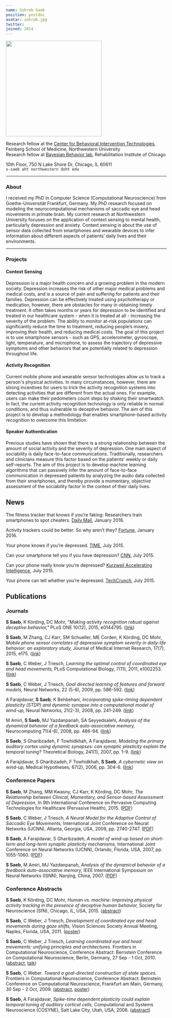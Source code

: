 ```yaml
---
name: Sohrob Saeb
position: postdoc
avatar: sohrob.jpg
twitter:
joined: 2014
---
```


<img width="300" src="{{site.baseurl}}/images/people/{{page.avatar}}" data-action="zoom">

Research fellow at the [Center for Behavioral Intervention Technologies](http://www.cbits.northwestern.edu/), Feinberg School of Medicine, Northwestern University<br>
Research fellow at [Bayesian Behavior lab](http://klab.smpp.northwestern.edu/wiki/index.php5/Welcome), Rehabilitation Institute of Chicago

10th Floor, 750 N Lake Shore Dr, Chicago, IL 60611<br>
<i class="fa fa-envelope-o"></i>  `s-saeb aht northwestern doht edu`

---

### About

I received my PhD in Computer Science (Computational Neuroscience) from Goethe-Universität Frankfurt, Germany. My PhD research focused on modeling the neurocomputational mechanisms of saccadic eye and head movements in primate brain. My current research at Northwestern University focuses on the application of context sensing to mental health, particularly depression and anxiety. Context sensing is about the use of sensor data collected from smartphones and wearable devices to infer information about different aspects of patients’ daily lives and their environments.

---

### Projects

#### Context Sensing

Depression is a major health concern and a growing problem in the modern society. Depression increases the risk of other major medical problems and medical costs, and is a source of pain and suffering for patients and their families. Depression can be effectively treated using psychotherapy or medication, however, there are obstacles for many in obtaining timely treatment. It often takes months or years for depression to be identified and treated in our healthcare system - when it is treated at all - increasing the severity of the problem. The ability to monitor at-risk populations can significantly reduce the time to treatment, reducing people’s misery, improving their health, and reducing medical costs. The goal of this project is to use smartphone sensors - such as GPS, accelerometer, gyroscope, light, temperature, and microphone, to assess the trajectory of depressive symptoms and other behaviors that are potentially related to depression throughout life.

#### Activity Recognition

Current mobile phone and wearable sensor technologies allow us to track a person's physical activities. In many circumstances, however, there are strong incentives for users to trick the activity recognition systems into detecting activities that are different from the actual ones. For example, users can make their pedometers count steps by shaking their smartwatch. In fact, the current activity recognition technology is only reliable in normal conditions, and thus vulnerable to deceptive behavior. The aim of this project is to develop a methodology that enables smartphone-based activity recognition to overcome this limitation.

#### Speaker Authentication

Previous studies have shown that there is a strong relationship between the amount of social activity and the severity of depression. One main aspect of sociability is daily face-to-face communications. Traditionally, researchers and clinicians measure this factor based on the patients’ weekly or daily self-reports. The aim of this project is to develop machine learning algorithms that can passively infer the amount of face-to-face communication in depressed patients by analyzing the audio data collected from their smartphones, and thereby provide a momentary, objective assessment of the sociability factor in the context of their daily lives.

## News

The fitness tracker that knows if you’re faking: Researchers train smartphones to spot cheaters. [Daily Mail](http://www.dailymail.co.uk/sciencetech/article-3396194/The-fitness-tracker-knows-faking-Researchers-train-smartphones-spot-cheaters.html), January 2016.

Activity trackers could be better. So why aren’t they? [Fortune](http://fortune.com/2016/01/22/fitness-tracker-cheating-study/), January 2016.

Your phone knows if you’re depressed. [TIME](http://time.com/3958128/smartphone-depression/), July 2015.

Can your smartphone tell you if you have depression? [CNN](http://www.cnn.com/2015/07/15/health/smartphone-depression-diagnosis/), July 2015.

Can your phone really know you’re depressed? [Kurzweil Accelerating Intelligence](http://www.kurzweilai.net/can-your-phone-really-know-youre-depressed), July 2015.

Your phone can tell whether you’re depressed. [TechCrunch](http://techcrunch.com/2015/07/16/your-phone-can-tell-whether-youre-depressed/), July 2015.

## Publications

### Journals

**S Saeb**, K Körding, DC Mohr, _"Making activity recognition robust against deceptive behavior,"_ PLoS ONE 10(12), 2015, e0144795. ([link](http://journals.plos.org/plosone/article?id=10.1371/journal.pone.0144795))

**S Saeb**, M Zhang, CJ Karr, SM Schueller, ME Corden, K Körding, DC Mohr, _Mobile phone sensor correlates of depressive symptom severity in daily-life behavior: an exploratory study,_ Journal of Medical Internet Research, 17(7), 2015, e175. ([link](http://www.jmir.org/2015/7/e175/))

**S Saeb**, C Weber, J Triesch, _Learning the optimal control of coordinated eye and head movements,_ PLoS Computational Biology, 7(11), 2011, e1002253. ([link](http://journals.plos.org/ploscompbiol/article?id=10.1371/journal.pcbi.1002253))

**S Saeb**, C Weber, J Triesch, _Goal directed learning of features and forward models,_ Neural Networks, 22 (5-6), 2009, pp. 586-592. ([link](http://www.sciencedirect.com/science/article/pii/S0893608009001245))

A Farajidavar, **S Saeb**, K Behbehani, _Incorporating spike-timing dependent plasticity (STDP) and dynamic synapse into a computational model of wind-up,_ Neural Networks, 21(2-3), 2008, pp. 241-249. ([link](http://www.sciencedirect.com/science/article/pii/S089360800700264X))

M Amiri, **S Saeb**, MJ Yazdanpanah, SA Seyyedsalehi, _Analysis of the dynamical behavior of a feedback auto-associative memory,_ Neurocomputing 71(4-6), 2008, pp. 486-94. ([link](http://www.sciencedirect.com/science/article/pii/S0925231207002809))

**S Saeb**, S Gharibzadeh, F Towhidkhah, A Farajidavar, _Modeling the primary auditory cortex using dynamic synapses: can synaptic plasticity explain the temporal tuning?_ Theoretical Biology, 241(1), 2007, pp. 1-9. ([link](http://www.sciencedirect.com/science/article/pii/S0022519307001415))

A Farajidavar, S Gharibzadeh, F Towhidkhah, **S Saeb**, _A cybernetic view on wind-up,_ Medical Hypotheses, 67(2), 2006, pp. 304-6. ([link](http://www.sciencedirect.com/science/article/pii/S0306987706001216))

### Conference Papers

**S Saeb**, M Zhang, MM Kwasny, CJ Karr, K Körding, DC Mohr, _The Relationship between Clinical, Momentary, and Sensor-based Assessment of Depression,_ In 9th International Conference on Pervasive Computing Technologies for Healthcare (Pervasive Health), 2015. ([PDF](http://klab.smpp.northwestern.edu/wiki/images/c/c9/SaebPerHealth15.pdf))

**S Saeb**, C Weber, J Triesch, _A Neural Model for the Adaptive Control of Saccadic Eye Movements,_ International Joint Conference on Neural Networks (IJCNN), Atlanta, Georgia, USA, 2009, pp. 2740-2747. ([PDF](http://klab.smpp.northwestern.edu/wiki/images/2/20/SaebIJCNN09.pdf))

**S Saeb**, A Farajidavar, S Gharibzadeh, _A model of wind-up based on short-term and long-term synaptic plasticity mechanisms,_ International Joint Conference on Neural Networks (IJCNN), Orlando, Florida, USA, 2007, pp. 1055-1060. ([PDF](http://klab.smpp.northwestern.edu/wiki/images/8/87/SaebIJCNN07.pdf))

**S Saeb**, M Amiri, MJ Yazdanpanah, _Analysis of the dynamical behavior of a feedback auto-associative memory,_ IEEE International Symposium on Neural Networks (ISNN), Nanjing, China, 2007. ([PDF](http://klab.smpp.northwestern.edu/wiki/images/8/87/SaebISNN07.pdf))

### Conference Abstracts

**S Saeb**, K Körding, DC Mohr, _Human vs. machine: Improving physical activity tracking in the presence of deceptive human behavior,_ Society for Neuroscience (SfN), Chicago, IL, USA, 2015. ([abstract](http://klab.smpp.northwestern.edu/wiki/images/1/1e/SaebSfN15.pdf))

**S Saeb**, C Weber, J Triesch, _Development of coordinated eye and head movements during gaze shifts,_ Vision Sciences Society Annual Meeting, Naples, Florida, USA, 2011. ([poster](http://klab.smpp.northwestern.edu/wiki/images/f/f6/SaebVSS11.pdf))

**S Saeb**, C Weber, J Triesch, _Learning coordinated eye and head movements: unifying principles and architectures._ Frontiers in Computational Neuroscience, Conference Abstract: Bernstein Conference on Computational Neuroscience, Berlin, Germany, 27 Sep - 1 Oct, 2010. ([abstract](http://www.frontiersin.org/10.3389/conf.fncom.2010.51.00065/event_abstract), [talk](http://klab.smpp.northwestern.edu/wiki/images/3/37/SaebBCCN_talk.pdf))

**S Saeb**, C Weber. _Toward a goal-directed construction of state spaces._ Frontiers in Computational Neuroscience, Conference Abstract: Bernstein Conference on Computational Neuroscience, Frankfurt am Main, Germany, 30 Sep - 2 Oct, 2009. ([abstract](http://www.frontiersin.org/10.3389/conf.neuro.10.2009.14.019/event_abstract), [poster](http://klab.smpp.northwestern.edu/wiki/images/0/05/SaebBCCN09_poster.pdf))

**S Saeb**, A Farajidavar, _Spike-time dependent plasticity could explain temporal tuning of auditory cortical cells,_ Computational and Systems Neuroscience (COSYNE), Salt Lake City, Utah, USA, 2008. ([abstract](http://klab.smpp.northwestern.edu/wiki/images/8/8b/SaebCOSYNE08.pdf))
